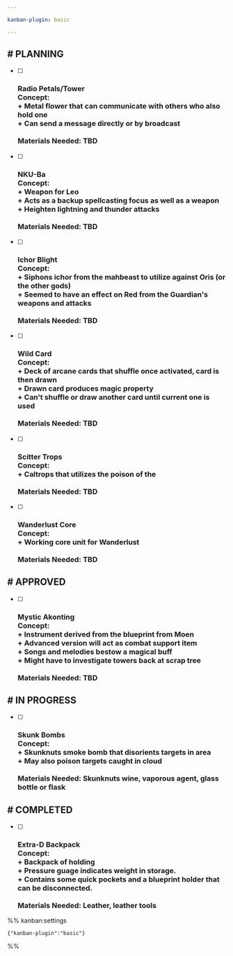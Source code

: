 ```yaml
---

kanban-plugin: basic

---
```


## # PLANNING

- [ ] ### Radio Petals/Tower<br>Concept:<br>+ Metal flower that can communicate with others who also hold one<br>+ Can send a message directly or by broadcast<br><br>Materials Needed: TBD
- [ ] ### NKU-Ba<br>Concept:<br>+ Weapon for Leo<br>+ Acts as a backup spellcasting focus as well as a weapon<br>+ Heighten lightning and thunder attacks<br><br>Materials Needed: TBD
- [ ] ### Ichor Blight<br>Concept: <br>+ Siphons ichor from the mahbeast to utilize against Oris (or the other gods)<br>+ Seemed to have an effect on Red from the Guardian's weapons and attacks<br><br>Materials Needed: TBD
- [ ] ### Wild Card<br>Concept: <br>+ Deck of arcane cards that shuffle once activated, card is then drawn<br>+ Drawn card produces magic property<br>+ Can't shuffle or draw another card until current one is used<br><br>Materials Needed: TBD
- [ ] ### Scitter Trops<br>Concept: <br>+ Caltrops that utilizes the poison of the <br><br>Materials Needed: TBD
- [ ] ### Wanderlust Core<br>Concept:<br>+ Working core unit for Wanderlust<br><br>Materials Needed: TBD


## # APPROVED

- [ ] ### Mystic Akonting<br>Concept:<br>+ Instrument derived from the blueprint from Moen<br>+ Advanced version will act as combat support item<br>+ Songs and melodies bestow a magical buff <br>+ Might have to investigate towers back at scrap tree<br><br>Materials Needed: TBD


## # IN PROGRESS

- [ ] ### Skunk Bombs<br>Concept: <br>+ Skunknuts smoke bomb that disorients targets in area<br>+ May also poison targets caught in cloud<br><br>Materials Needed: Skunknuts wine, vaporous agent, glass bottle or flask


## # COMPLETED

- [ ] ### Extra-D Backpack<br>Concept:<br>+ Backpack of holding <br>+ Pressure guage indicates weight in storage.  <br>+ Contains some quick pockets and a blueprint holder that can be disconnected.  <br><br>Materials Needed: Leather, leather tools




%% kanban:settings
```
{"kanban-plugin":"basic"}
```
%%